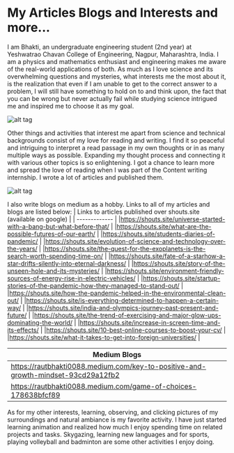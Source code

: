 # My Articles Blogs and Interests and more...
I am Bhakti, an undergraduate engineering student (2nd year) at Yeshwatrao Chavan College of Engineering, Nagpur, Maharashtra, India. I am a physics and mathematics enthusiast and engineering makes me aware of the real-world applications of both. 
As much as I love science and its overwhelming questions and mysteries, what interests me the most about it, is the realization that even if I am unable to get to the correct answer to a problem, I will still have something to hold on to and think upon, the fact that you can be wrong but never actually fail while studying science intrigued me and inspired me to choose it as my goal.

 ![alt tag](https://github.com/Bhaktiraut02/My-Articles-Blogs-and-Interests-and-more.../blob/main/Earthrise.jpg) 

Other things and activities that interest me apart from science and technical backgrounds consist of my love for reading and writing. I find it so peaceful and intriguing to interpret a read passage in my own thoughts or in as many multiple ways as possible. Expanding my thought process and connecting it with various other topics is so enlightening. I got a chance to learn more and spread the love of reading when I was part of the Content writing internship. I wrote a lot of articles and published them. 

![alt tag](https://github.com/Bhaktiraut02/My-Articles-Blogs-and-Interests-and-more.../blob/main/open-book-universe-reading-fantasy-flat-vector-26660856.jpg)

I also write blogs on medium as a hobby. Links to all of my articles and blogs are listed below:
| Links to articles published over shouts.site (available on google) |
| ------------- |
|https://shouts.site/universe-started-with-a-bang-but-what-before-that/ |
|https://shouts.site/what-are-the-possible-futures-of-our-earth/ |
|https://shouts.site/students-diaries-of-pandemic/ |
|https://shouts.site/evolution-of-science-and-technology-over-the-years/ |
|https://shouts.site/the-quest-for-the-exoplanets-is-the-search-worth-spending-time-on/ |
|https://shouts.site/fate-of-a-starhow-a-star-drifts-silently-into-eternal-darkness/ |
|https://shouts.site/story-of-the-unseen-hole-and-its-mysteries/ |
|https://shouts.site/environment-friendly-sources-of-energy-rise-in-electric-vehicles/ |
|https://shouts.site/startup-stories-of-the-pandemic-how-they-managed-to-stand-out/ |
|https://shouts.site/how-the-pandemic-helped-in-the-environmental-clean-out/ |
|https://shouts.site/is-everything-determined-to-happen-a-certain-way/ |
|https://shouts.site/india-and-olympics-journey-past-present-and-future/ |
|https://shouts.site/the-trend-of-exercising-and-major-glow-ups-dominating-the-world/ |
|https://shouts.site/increase-in-screen-time-and-its-effects/ |
|https://shouts.site/10-best-online-courses-to-boost-your-cv/ |
|https://shouts.site/what-it-takes-to-get-into-foreign-universities/ |

| Medium Blogs  |
| ------------- |
|https://rautbhakti0088.medium.com/key-to-positive-and-growth-mindset-93cd29a12fb2 |
|https://rautbhakti0088.medium.com/game-of-choices-178638bfcf89 |

As for my other interests, learning, observing, and clicking pictures of my surroundings and natural ambiance is my favorite activity. 
I have just started learning animation and realized how much I enjoy spending time on related projects and tasks.  Skygazing, learning new languages and for sports, playing volleyball and badminton are some other activities I enjoy doing.
